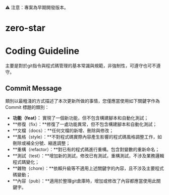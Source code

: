 ⚠ 注意：專案為早期開發版本。

# zero-star


# Coding Guideline

主要是對於git指令與程式碼管理的基本常識與規範，非強制性，可遵守也可不遵守。

## Commit Message

類別以最粗淺的方式描述了本次更新所做的事情，您僅應當使用如下關鍵字作為 Commit 標題的類別：

* **功能（feat）：** 實現了一個新功能，但不包含構建腳本和自動化測試；
* **修復（fix）：**修復了一處功能異常，但不包含構建腳本和自動化測試；
* **文檔（docs）：**任何文檔的新增、刪除與修改；
* **風格（style）：**不對程式碼實際內容產生影響的程式碼風格調整工作，如刪除或補全分號、縮進調整；
* **重構（refactor）：**對已有的程式碼進行重構。包含對變數的重新命名；
* **測試（test）：**增加新的測試，修改已有測試，重構測試，不涉及業務邏輯程式碼變化；
* **雜物（chore）：**依賴升級等不適用上述關鍵字的內容，且不涉及主要程式碼變動；
* **內容（pub）：**適用於整理git倉庫時，增加或修改了內容都應當使用此關鍵字。
